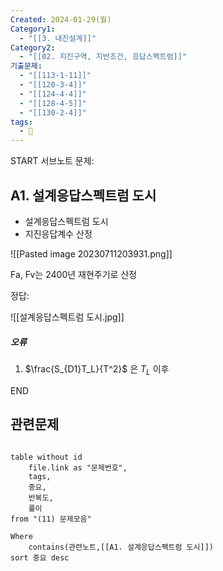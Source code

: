 ```yaml
---
Created: 2024-01-29(월)
Category1:
  - "[[3. 내진설계]]"
Category2:
  - "[[02. 지진구역, 지반조건, 응답스펙트럼]]"
기출문제:
  - "[[113-1-11]]"
  - "[[120-3-4]]"
  - "[[124-4-4]]"
  - "[[128-4-5]]"
  - "[[130-2-4]]"
tags:
  - 🧮
---
```

START
서브노트
문제:  
## A1. 설계응답스펙트럼 도시

- 설계응답스펙트럼 도시
- 지진응답계수 산정

![[Pasted image 20230711203931.png]]

Fa, Fv는 2400년 재현주기로 산정


정답: 

![[설계응답스펙트럼 도시.jpg]]
##### 오류
1. $\frac{S_{D1}T_L}{T^2}$ 은 $T_L$ 이후
<!--ID: 1704617828432-->
END

## 관련문제
```dataview

table without id
	file.link as "문제번호",
	tags,
	중요,
	반복도,
	풀이
from "(11) 문제모음"

Where
	contains(관련노트,[[A1. 설계응답스펙트럼 도시]])
sort 중요 desc

```

